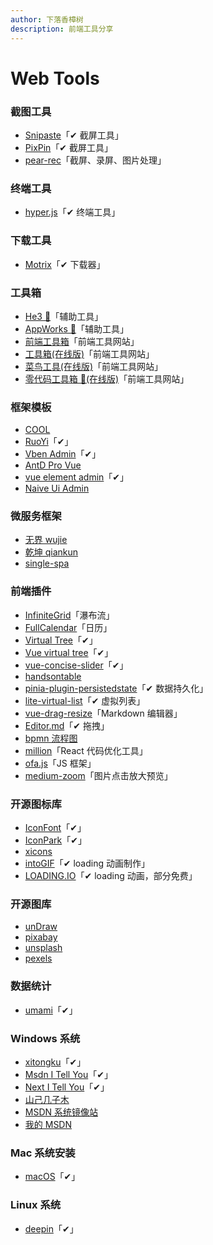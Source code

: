 ```yaml
---
author: 下落香樟树
description: 前端工具分享
---
```


# Web Tools

### 截图工具

-   [Snipaste](https://zh.snipaste.com/index.html)「✔ 截屏工具」
-   [PixPin](https://pixpinapp.com/)「✔ 截屏工具」
-   [pear-rec](https://027xiguapi.github.io/pear-rec/)「截屏、录屏、图片处理」

### 终端工具

-   [hyper.js](https://hyper.is/)「✔ 终端工具」

### 下载工具

-   [Motrix](https://motrix.app/zh-CN/)「✔ 下载器」

### 工具箱

-   [He3 🔨](https://he3.app/zh/)「辅助工具」
-   [AppWorks 🔨](https://apptools.gitee.io/)「辅助工具」
-   [前端工具箱](https://nankart.cn/)「前端工具网站」
-   [工具箱(在线版)](https://www.awesome-sites.top/)「前端工具网站」
-   [菜鸟工具(在线版)](https://c.runoob.com/)「前端工具网站」
-   [零代码工具箱 🧰(在线版)](https://www.lingdaima.com/)「前端工具网站」

### 框架模板

-   [COOL](https://cool-js.com/)
-   [RuoYi](https://ruoyi.vip/)「✔」
-   [Vben Admin](https://doc.vvbin.cn/)「✔」
-   [AntD Pro Vue](https://pro.antdv.com/)
-   [vue element admin](https://panjiachen.github.io/vue-element-admin-site/zh/)「✔」
-   [Naive Ui Admin](https://docs.naiveadmin.com/)

### 微服务框架

-   [无界 wujie](https://wujie-micro.github.io/doc/)
-   [乾坤 qiankun](https://qiankun.umijs.org/zh)
-   [single-spa](https://zh-hans.single-spa.js.org/)

### 前端插件

-   [InfiniteGrid](https://naver.github.io/egjs-infinitegrid/)「瀑布流」
-   [FullCalendar](https://fullcalendar.io/)「日历」
-   [Virtual Tree](https://sangtian152.github.io/virtual-tree/)「✔」
-   [Vue virtual tree](https://lychub.github.io/ysx-library/docs/tree/)「✔」
-   [vue-concise-slider](https://warpcgd.github.io/vue-concise-slider/)「✔」
-   [handsontable](https://handsontable.com/docs/javascript-data-grid/)
-   [pinia-plugin-persistedstate](https://prazdevs.github.io/pinia-plugin-persistedstate/zh/)「✔ 数据持久化」
-   [lite-virtual-list](https://wensiyuanseven.github.io/lite-virtual-list/)「✔ 虚拟列表」
-   [vue-drag-resize](https://kirillmurashov.com/vue-drag-resize/)「Markdown 编辑器」
-   [Editor.md](https://pandao.github.io/editor.md/index.html)「✔ 拖拽」
-   [bpmn 流程图](https://bpmn.io/)
-   [million](https://million.dev/)「React 代码优化工具」
-   [ofa.js](https://ofajs.com/cn/index.html)「JS 框架」
-   [medium-zoom](https://medium-zoom.francoischalifour.com)「图片点击放大预览」

### 开源图标库

-   [IconFont](https://www.iconfont.cn/)「✔」
-   [IconPark](https://iconpark.oceanengine.com/home)「✔」
-   [xicons](https://www.xicons.org/#/zh-CN)
-   [intoGIF](https://www.intogif.com/)「✔ loading 动画制作」
-   [LOADING.IO](https://loading.io/)「✔ loading 动画，部分免费」

### 开源图库

-   [unDraw](https://undraw.co/)
-   [pixabay](https://pixabay.com/zh/)
-   [unsplash](https://unsplash.com/)
-   [pexels](https://www.pexels.com/zh-cn/)

### 数据统计

-   [umami](https://umami.is/)「✔」

### Windows 系统

-   [xitongku](https://www.xitongku.com/)「✔」
-   [Msdn I Tell You](https://msdn.itellyou.cn/)「✔」
-   [Next I Tell You](https://next.itellyou.cn/)「✔」
-   [山己几子木](https://msdn.sjjzm.com/)
-   [MSDN 系统镜像站](https://msdn.hackhp.com/win11.html)
-   [我的 MSDN](https://www.imsdn.cn/)

### Mac 系统安装

-   [macOS](https://support.apple.com/zh-cn/102662)「✔」

### Linux 系统

-   [deepin](https://www.deepin.org/index/zh)「✔」
